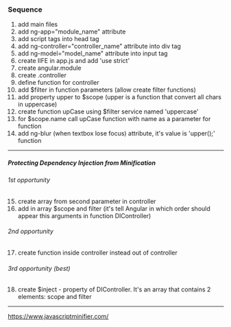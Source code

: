 ### Sequence
1. add main files
2. add ng-app="module_name" attribute
3. add script tags into head tag
4. add ng-controller="controller_name" attribute into div tag
5. add ng-model="model_name" attribute into input tag
6. create IIFE in app.js and add 'use strict'
7. create angular.module
8. create .controller
9. define function for controller
10. add $filter in function parameters (allow create filter functions)
11. add property upper to $scope (upper is a function that convert all chars in uppercase)
12. create function upCase using $filter service named 'uppercase'
13. for $scope.name call upCase function with name as a parameter for function
14. add ng-blur (when textbox lose focus) attribute, it's value is 'upper();' function

***
##### Protecting Dependency Injection from Minification
###### 1st opportunity
15. create array from second parameter in controller
16. add in array $scope and filter (it's tell Angular in which order should appear this arguments in function DIController)
###### 2nd opportunity
17. create function inside controller instead out of controller
###### 3rd opportunity (best)
18. create $inject - property of DIController. It's an array that contains 2 elements: scope and filter 

***
https://www.javascriptminifier.com/